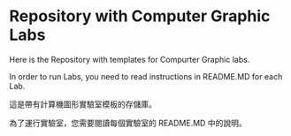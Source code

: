 # Repository with Computer Graphic Labs
Here is the Repository with templates for Compurter Graphic labs.

In order to run Labs, you need to read instructions in README.MD for each Lab. 

這是帶有計算機圖形實驗室模板的存儲庫。

為了運行實驗室，您需要閱讀每個實驗室的 README.MD 中的說明。


 
